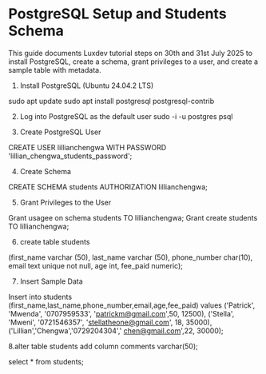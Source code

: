 
# PostgreSQL Setup and Students Schema

This guide documents Luxdev tutorial steps on 30th and 31st July 2025 to install PostgreSQL, create a schema, grant privileges to a user, and create a sample table with metadata.

 1. Install PostgreSQL (Ubuntu 24.04.2 LTS)

sudo apt update
sudo apt install postgresql postgresql-contrib

 2. Log into PostgreSQL as the default user
sudo -i -u postgres
psql

 3. Create PostgreSQL User

CREATE USER lillianchengwa WITH PASSWORD 'lillian_chengwa_students_password';


 4. Create Schema

CREATE SCHEMA students AUTHORIZATION lillianchengwa;

 5. Grant Privileges to the User

Grant usagee on schema students TO lillianchengwa;
Grant create students TO lillianchengwa;

 6. create table students

  (first_name varchar (50),
  last_name varchar (50),
  phone_number char(10),
  email text unique not null,
  age int,
  fee_paid numeric);


 7. Insert Sample Data 

Insert into students 
(first_name,last_name,phone_number,email,age,fee_paid)
values
('Patrick', 'Mwenda', '0707959533', 'patrickm@gmail.com',50, 12500),
('Stella', 'Mweni', '0721546357', 'stellatheone@gmail.com', 18, 35000),
('Lillian','Chengwa','0729204304',' chen@gmail.com',22, 30000);

8.alter table students
add column comments varchar(50);

select * from students;


 
